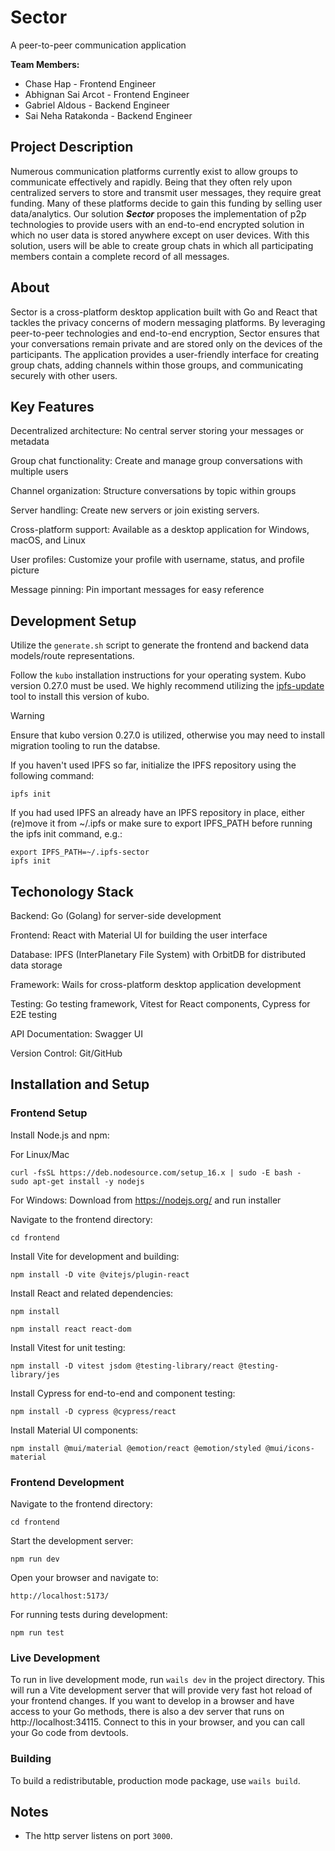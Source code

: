 # Sector

A peer-to-peer communication application

**Team Members:** 
- Chase Hap - Frontend Engineer
- Abhignan Sai Arcot - Frontend Engineer
- Gabriel Aldous - Backend Engineer
- Sai Neha Ratakonda - Backend Engineer

## Project Description

Numerous communication platforms currently exist to allow groups to communicate effectively and rapidly. Being that they often rely upon centralized servers to store and transmit user messages, they require great funding. Many of these platforms decide to gain this funding by selling user data/analytics. Our solution ***Sector*** proposes the implementation of p2p technologies to provide users with an end-to-end encrypted solution in which no user data is stored anywhere except on user devices. With this solution, users will be able to create group chats in which all participating members contain a complete record of all messages.

## About

Sector is a cross-platform desktop application built with Go and React that tackles the privacy concerns of modern messaging platforms. By leveraging peer-to-peer technologies and end-to-end encryption, Sector ensures that your conversations remain private and are stored only on the devices of the participants. The application provides a user-friendly interface for creating group chats, adding channels within those groups, and communicating securely with other users.

## Key Features

Decentralized architecture: No central server storing your messages or metadata

Group chat functionality: Create and manage group conversations with multiple users

Channel organization: Structure conversations by topic within groups

Server handling: Create new servers or join existing servers.

Cross-platform support: Available as a desktop application for Windows, macOS, and Linux

User profiles: Customize your profile with username, status, and profile picture

Message pinning: Pin important messages for easy reference

## Development Setup

Utilize the `generate.sh` script to generate the frontend and backend data models/route representations.


Follow the `kubo` installation instructions for your operating system. Kubo version 0.27.0 must be used. We highly recommend utilizing the [ipfs-update](https://docs.ipfs.tech/how-to/ipfs-updater/) tool to install this version of kubo. 

> [!Warning]
> Ensure that kubo version 0.27.0 is utilized, otherwise you may need to install migration tooling to run the databse.

If you haven't used IPFS so far, initialize the IPFS repository using the following command:

`ipfs init`

If you had used IPFS an already have an IPFS repository in place, either (re)move it from ~/.ipfs or make sure to export IPFS_PATH before running the ipfs init command, e.g.:

```
export IPFS_PATH=~/.ipfs-sector
ipfs init
```
## Techonology Stack

Backend: Go (Golang) for server-side development

Frontend: React with Material UI for building the user interface

Database: IPFS (InterPlanetary File System) with OrbitDB for distributed data storage

Framework: Wails for cross-platform desktop application development

Testing: Go testing framework, Vitest for React components, Cypress for E2E testing

API Documentation: Swagger UI

Version Control: Git/GitHub

## Installation and Setup

### Frontend Setup

Install Node.js and npm:

For Linux/Mac
```
curl -fsSL https://deb.nodesource.com/setup_16.x | sudo -E bash -
sudo apt-get install -y nodejs
```
For Windows: Download from https://nodejs.org/ and run installer

Navigate to the frontend directory:
```
cd frontend
```

Install Vite for development and building:
```
npm install -D vite @vitejs/plugin-react
```
Install React and related dependencies:
```
npm install

npm install react react-dom
```
Install Vitest for unit testing:
```
npm install -D vitest jsdom @testing-library/react @testing-library/jes
```
Install Cypress for end-to-end and component testing:
```
npm install -D cypress @cypress/react
```
Install Material UI components:
```
npm install @mui/material @emotion/react @emotion/styled @mui/icons-material
```
### Frontend Development

Navigate to the frontend directory:
```
cd frontend
```
Start the development server:
```
npm run dev
```
Open your browser and navigate to:
```
http://localhost:5173/
```
For running tests during development:
```
npm run test
```



### Live Development

To run in live development mode, run `wails dev` in the project directory. This will run a Vite development
server that will provide very fast hot reload of your frontend changes. If you want to develop in a browser
and have access to your Go methods, there is also a dev server that runs on http://localhost:34115. Connect
to this in your browser, and you can call your Go code from devtools.

### Building

To build a redistributable, production mode package, use `wails build`.

## Notes

- The http server listens on port `3000`.
